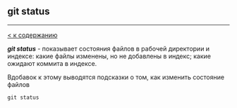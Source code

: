 ## git status
_____

[< к содержанию](readme.md)

***git status*** - показывает состояния файлов в рабочей директории и индексе: какие файлы изменены, но не добавлены в индекс; какие ожидают коммита в индексе. 

Вдобавок к этому выводятся подсказки о том, как изменить состояние файлов 


```=bash
git status
```
